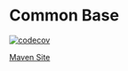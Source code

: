 # Common Base

[![codecov](https://codecov.io/gh/bremersee/common-base/branch/1.4.develop/graph/badge.svg)](https://codecov.io/gh/bremersee/common-base)

[Maven Site](https://nexus.bremersee.org/repository/maven-sites/common-base/1.4.7-SNAPSHOT/index.html)
